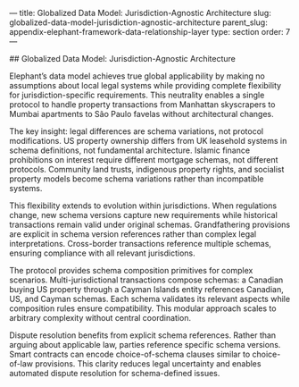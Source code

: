 — title: Globalized Data Model: Jurisdiction-Agnostic Architecture slug:
globalized-data-model-jurisdiction-agnostic-architecture parent\_slug:
appendix-elephant-framework-data-relationship-layer type: section order:
7 —

\## Globalized Data Model: Jurisdiction-Agnostic Architecture

Elephant’s data model achieves true global applicability by making no
assumptions about local legal systems while providing complete
flexibility for jurisdiction-specific requirements. This neutrality
enables a single protocol to handle property transactions from Manhattan
skyscrapers to Mumbai apartments to São Paulo favelas without
architectural changes.

The key insight: legal differences are schema variations, not protocol
modifications. US property ownership differs from UK leasehold systems
in schema definitions, not fundamental architecture. Islamic finance
prohibitions on interest require different mortgage schemas, not
different protocols. Community land trusts, indigenous property rights,
and socialist property models become schema variations rather than
incompatible systems.

This flexibility extends to evolution within jurisdictions. When
regulations change, new schema versions capture new requirements while
historical transactions remain valid under original schemas.
Grandfathering provisions are explicit in schema version references
rather than complex legal interpretations. Cross-border transactions
reference multiple schemas, ensuring compliance with all relevant
jurisdictions.

The protocol provides schema composition primitives for complex
scenarios. Multi-jurisdictional transactions compose schemas: a Canadian
buying US property through a Cayman Islands entity references Canadian,
US, and Cayman schemas. Each schema validates its relevant aspects while
composition rules ensure compatibility. This modular approach scales to
arbitrary complexity without central coordination.

Dispute resolution benefits from explicit schema references. Rather than
arguing about applicable law, parties reference specific schema
versions. Smart contracts can encode choice-of-schema clauses similar to
choice-of-law provisions. This clarity reduces legal uncertainty and
enables automated dispute resolution for schema-defined issues.
